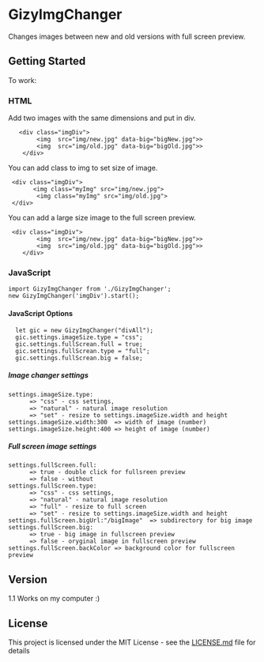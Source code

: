 # GizyImgChanger
Changes images between new and old versions with full screen preview.


## Getting Started
To work:
### HTML
Add two images with the same dimensions and put in div.
```
   <div class="imgDiv">
        <img  src="img/new.jpg" data-big="bigNew.jpg">>
        <img  src="img/old.jpg" data-big="bigOld.jpg">>
    </div>
 ```  

You can add class to img to set size of image.

```
 <div class="imgDiv">
       <img class="myImg" src="img/new.jpg">
        <img class="myImg" src="img/old.jpg">
 </div>
```

You can add a large size image to the full screen preview.
```
 <div class="imgDiv">
        <img  src="img/new.jpg" data-big="bigNew.jpg">>
        <img  src="img/old.jpg" data-big="bigOld.jpg">>
    </div>
```

### JavaScript

```
import GizyImgChanger from './GizyImgChanger';
new GizyImgChanger('imgDiv').start();
```

#### JavaScript Options
```
  let gic = new GizyImgChanger("divAll");
  gic.settings.imageSize.type = "css";
  gic.settings.fullScrean.full = true;
  gic.settings.fullScrean.type = "full";
  gic.settings.fullScrean.big = false;
```

##### Image changer settings
```
settings.imageSize.type: 
      => "css" - css settings, 
      => "natural" - natural image resolution
      => "set" - resize to settings.imageSize.width and height
settings.imageSize.width:300  => width of image (number)
settings.imageSize.height:400 => height of image (number)
```
##### Full screen image settings  
```
settings.fullScreen.full: 
      => true - double click for fullsreen preview 
      => false - without 
settings.fullScreen.type: 
      => "css" - css settings, 
      => "natural" - natural image resolution
      => "full" - resize to full screen
      => "set" - resize to settings.imageSize.width and height
settings.fullScreen.bigUrl:"/bigImage"  => subdirectory for big image
settings.fullScreen.big: 
      => true - big image in fullscreen preview   
      => false - oryginal image in fullscreen preview  
settings.fullScreen.backColor => background color for fullscreen preview  
```
     
      
## Version
1.1 Works on my computer :) 
## License

This project is licensed under the MIT License - see the [LICENSE.md](LICENSE.md) file for details
